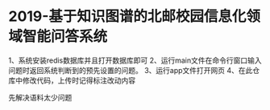 ﻿# 2019-基于知识图谱的北邮校园信息化领域智能问答系统


1、系统安装redis数据库并且打开数据库即可
2、运行main文件在命令行窗口输入问题时返回系统判断到的预先设置的问题。
3、运行app文件打开网页
4、在此仓库中修改代码，上传时记得标注改动内容

先解决语料太少问题
